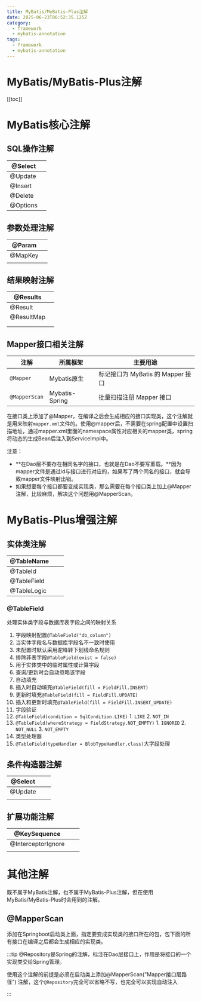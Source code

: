 ```yaml
---
title: MyBatis/MyBatis-Plus注解
date: 2025-06-23T06:52:35.125Z
category:
  - framework
  - mybatis-annotation
tags:
  - framework
  - mybatis-annotation
---
```


# MyBatis/MyBatis-Plus注解
[[toc]]
# MyBatis核心注解
## SQL操作注解
| @Select | |
| --- | --- |
| @Update | |
| @Insert | |
| @Delete | |
| @Options | |


## 参数处理注解
| @Param | |
| --- | --- |
| @MapKey | |
|  | |


## 结果映射注解
| @Results | |
| --- | --- |
| @Result | |
| @ResultMap | |
|  | |
|  | |


## Mapper接口相关注解
| 注解 | 所属框架 | 主要用途 |
| --- | --- | --- |
| `@Mapper` | Mybatis原生 | 标记接口为 MyBatis 的 Mapper 接口 |
| `@MapperScan` | Mybatis-Spring | 批量扫描注册 Mapper 接口 |

在接口类上添加了@Mapper，在编译之后会生成相应的接口实现类，这个注解就是用来映射`mapper.xml`文件的。使用@mapper后，不需要在spring配置中设置扫描地址，通过mapper.xml里面的namespace属性对应相关的mapper类，spring将动态的生成Bean后注入到ServiceImpl中。

注意：

+ **在Dao层不要存在相同名字的接口，也就是在Dao不要写重载。**因为mapper文件是通过id与接口进行对应的，如果写了两个同名的接口，就会导致mapper文件映射出错。
+ 如果想要每个接口都要变成实现类，那么需要在每个接口类上加上@Mapper注解，比较麻烦，解决这个问题用@MapperScan。

# MyBatis-Plus增强注解
## 实体类注解
| @TableName  | | |
| --- | --- | --- |
| @TableId | | |
| @TableField | | |
| @TableLogic | | |

### @TableField
处理实体类字段与数据库表字段之间的映射关系

1. 字段映射配置`@TableField("db_column") `
  1. 当实体字段名与数据库字段名不一致时使用
  2. 未配置时默认采用驼峰转下划线命名规则
2. 排除非表字段`@TableField(exist = false) `
  1. 用于实体类中的临时属性或计算字段
  2. 查询/更新时会自动忽略该字段
3. 自动填充
  1.  插入时自动填充`@TableField(fill = FieldFill.INSERT)`
  2. 更新时填充`@TableField(fill = FieldFill.UPDATE) `
  3. 插入和更新时填充`@TableField(fill = FieldFill.INSERT_UPDATE)`
4. 字段验证
  1. `@TableField(condition = SqlCondition.LIKE)`
    1. `LIKE`
    2. `NOT_IN`
  2. `@TableField(whereStrategy = FieldStrategy.NOT_EMPTY)`
    1. `IGNORED`
    2. `NOT_NULL`
    3. `NOT_EMPTY`
5. 类型处理器
  1. `@TableField(typeHandler = BlobTypeHandler.class)`大字段处理

## 条件构造器注解
| @Select  | | |
| --- | --- | --- |
| @Update | | |
| | | |


## 扩展功能注解
| **@KeySequence** | | |
| --- | --- | --- |
| @InterceptorIgnore | | |
| | | |




# 其他注解
既不属于MyBatis注解，也不属于MyBatis-Plus注解，但在使用MyBatis/MyBatis-Plus时会用到的注解。

## @MapperScan
添加在Springboot启动类上面，指定要变成实现类的接口所在的包，包下面的所有接口在编译之后都会生成相应的实现类。

:::tip
@Repository是Spring的注解，标注在Dao层接口上，作用是将接口的一个实现类交给Spring管理。

使用这个注解的前提是必须在启动类上添加@MapperScan("Mapper接口层路径") 注解，这个`@Repository`完全可以省略不写，也完全可以实现自动注入

:::











